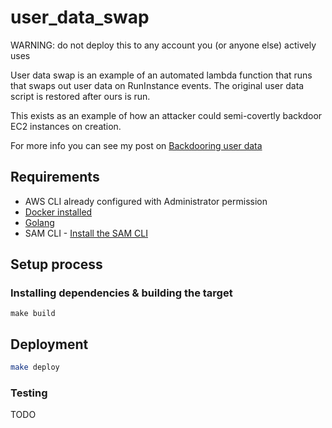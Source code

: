 # user_data_swap

WARNING: do not deploy this to any account you (or anyone else) actively uses

User data swap is an example of an automated lambda function that runs that swaps out user data on RunInstance events. The original user data script is restored after ours is run.

This exists as an example of how an attacker could semi-covertly backdoor EC2 instances on creation.

For more info you can see my post on [Backdooring user data](https://blog.ryanjarv.sh/2020/11/27/backdooring-user-data.html)

## Requirements

* AWS CLI already configured with Administrator permission
* [Docker installed](https://www.docker.com/community-edition)
* [Golang](https://golang.org)
* SAM CLI - [Install the SAM CLI](https://docs.aws.amazon.com/serverless-application-model/latest/developerguide/serverless-sam-cli-install.html)

## Setup process

### Installing dependencies & building the target 

```shell
make build
```

## Deployment

```bash
make deploy
```

### Testing

TODO
